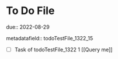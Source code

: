 # To Do File

due:: 2022-08-29

metadatafield:: todoTestFile_1322_15

- [ ] Task of todoTestFile_1322 1 [[Query me]]

